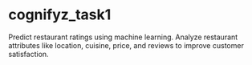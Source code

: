 # cognifyz_task1
Predict restaurant ratings using machine learning. Analyze restaurant attributes like location, cuisine, price, and reviews to improve customer satisfaction.
